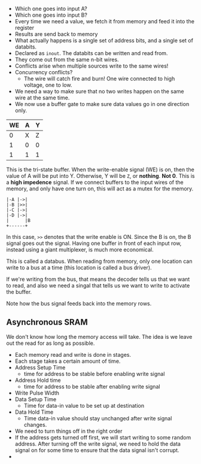 
* Which one goes into input A?
* Which one goes into input B?
* Every time we need a value, we fetch it from memory and feed it into the register
* Results are send back to memory
* What actually happens is a single set of address bits, and a single set of databits.
* Declared as `inout`. The databits can be written and read from.
* They come out from the same n-bit wires.
* Conflicts arise when multiple sources write to the same wires!
* Concurrency conflicts?
  * The wire will catch fire and burn! One wire connected to high voltage, one to low.
* We need a way to make sure that no two writes happen on the same wire at the same time.
* We now use a buffer gate to make sure data values go in one direction only.

|WE|A|Y|
|--|-|-|
|0|X|Z|
|1|0|0|
|1|1|1|

This is the tri-state buffer. When the write-enable signal (WE) is on, then the value of A will be put into Y. Otherwise, Y will be `Z`, or **nothing**. **Not 0**. This is a **high impedence** signal. If we connect buffers to the input wires of the memory, and only have one turn on, this will act as a mutex for the memory.

```
|-A |->|
|-B |>>|
|-C |->|
|-D |->|
|      |B
+------+
```

In this case, `>>` denotes that the write enable is ON. Since the B is on, the B signal goes out the signal. Having one buffer in front of each input row, instead using a giant multiplexer, is much more economical.

This is called a databus. When reading from memory, only one location can write to a bus at a time (this location is called a bus driver).

If we're writing from the bus, that means the decoder tells us that we want to read, and also we need a singal that tells us we want to write to activate the buffer.

Note how the bus signal feeds back into the memory rows.

## Asynchronous SRAM
We don't know how long the memory access will take. The idea is we leave out the read for as long as possible.

* Each memory read and write is done in stages.
* Each stage takes a certain amount of time.
* Address Setup Time
  * time for address to be stable before enabling write signal
* Address Hold time
  * time for address to be stable after enabling write signal
* Write Pulse Width
* Data Setup Time
  * Time for data-in value to be set up at destination
* Data Hold Time
  * Time data-in value should stay unchanged after write signal changes.
* We need to turn things off in the right order
* If the address gets turned off first, we will start writing to some random address. After turning off the write signal, we need to hold the data signal on for some time to ensure that the data signal isn't corrupt.
* 


